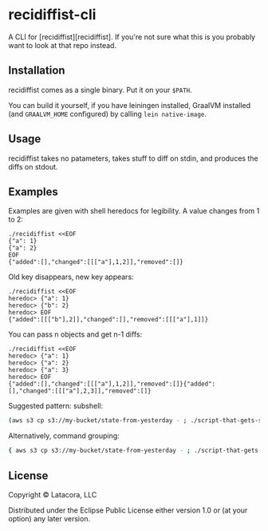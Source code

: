 # recidiffist-cli

A CLI for [recidiffist][recidiffist]. If you're not sure what this is you
probably want to look at that repo instead.

## Installation

recidiffist comes as a single binary. Put it on your `$PATH`.

You can build it yourself, if you have leiningen installed, GraalVM installed
(and `GRAALVM_HOME` configured) by calling `lein native-image`.

## Usage

recidiffist takes no patameters, takes stuff to diff on stdin, and produces the
diffs on stdout.

## Examples

Examples are given with shell heredocs for legibility. A value changes from 1 to 2:

```
./recidiffist <<EOF
{"a": 1}
{"a": 2}
EOF
{"added":[],"changed":[[["a"],1,2]],"removed":[]}
```

Old key disappears, new key appears:

```
./recidiffist <<EOF
heredoc> {"a": 1}
heredoc> {"b": 2}
heredoc> EOF
{"added":[[["b"],2]],"changed":[],"removed":[[["a"],1]]}
```

You can pass n objects and get n-1 diffs:

```
./recidiffist <<EOF
heredoc> {"a": 1}
heredoc> {"a": 2}
heredoc> {"a": 3}
heredoc> EOF
{"added":[],"changed":[[["a"],1,2]],"removed":[]}{"added":[],"changed":[[["a"],2,3]],"removed":[]}
```

Suggested pattern: subshell:

```sh
(aws s3 cp s3://my-bucket/state-from-yesterday - ; ./script-that-gets-state-right-now-and-writes-to-stdout.sh ) | recidiffist
```

Alternatively, command grouping:

```sh
{ aws s3 cp s3://my-bucket/state-from-yesterday - ; ./script-that-gets-state-right-now-and-writes-to-stdout.sh ; } | recidiffist
```

## License

Copyright © Latacora, LLC

Distributed under the Eclipse Public License either version 1.0 or (at
your option) any later version.
